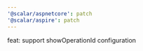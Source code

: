 ```yaml
---
'@scalar/aspnetcore': patch
'@scalar/aspire': patch
---
```


feat: support showOperationId configuration
